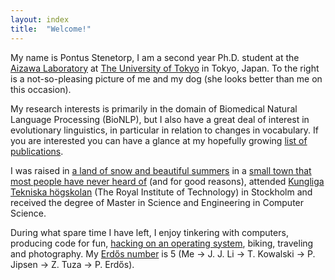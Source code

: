 ```yaml
---
layout: index
title:  "Welcome!"
---
```


My name is Pontus Stenetorp, I am a second year Ph.D. student at the [Aizawa
Laboratory][aizawa] at [The University of Tokyo][todai] in Tokyo, Japan. To
the right is a not-so-pleasing picture of me and my dog (she looks better than
me on this occasion).

My research interests is primarily in the domain of Biomedical Natural
Language Processing (BioNLP), but I also have a great deal of interest in
evolutionary linguistics, in particular in relation to changes in vocabulary.
If you are interested you can have a glance at my hopefully growing [list of
publications][publications].

I was raised in [a land of snow and beautiful summers][sweden] in a [small
town that most people have never heard of][lindesberg] (and for good reasons),
attended [Kungliga Tekniska högskolan][kth] (The Royal Institute of
Technology) in Stockholm and received the degree of Master in Science and
Engineering in Computer Science.

During what spare time I have left, I enjoy tinkering with computers, producing
code for fun, [hacking on an operating system][freebsd], biking, traveling and
photography. My [Erdős number][erdos] is 5 (Me -> J. J. Li -> T. Kowalski ->
P. Jipsen -> Z. Tuza -> P. Erdős).

[aizawa]:       http://www-al.nii.ac.jp/en/index.html
[erdos]:        http://en.wikipedia.org/wiki/Erd%C5%91s_number
[freebsd]:      http://www.freebsd.org/
[kth]:          http://www.kth.se/?l=en_UK
[lindesberg]:   http://en.wikipedia.org/wiki/Lindesberg
[publications]: /publications.html
[sweden]:       http://en.wikipedia.org/wiki/Sweden
[todai]:        http://www.u-tokyo.ac.jp/index_e.html
